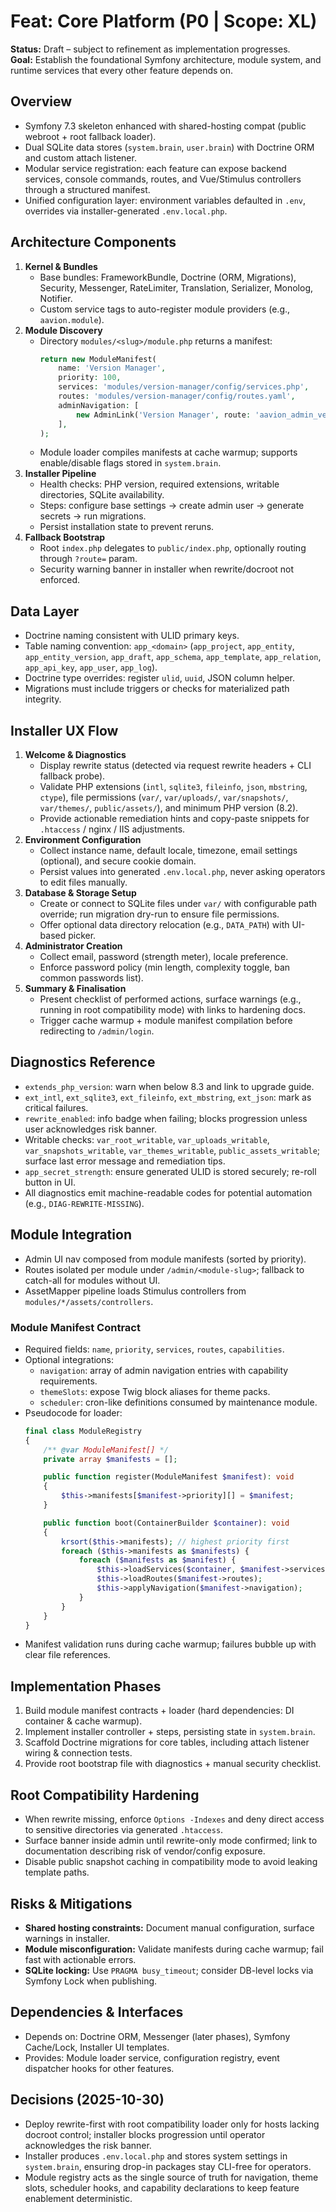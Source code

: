 # Feat: Core Platform (P0 | Scope: XL)

**Status:** Draft – subject to refinement as implementation progresses.  
**Goal:** Establish the foundational Symfony architecture, module system, and runtime services that every other feature depends on.

## Overview
- Symfony 7.3 skeleton enhanced with shared-hosting compat (public webroot + root fallback loader).
- Dual SQLite data stores (`system.brain`, `user.brain`) with Doctrine ORM and custom attach listener.
- Modular service registration: each feature can expose backend services, console commands, routes, and Vue/Stimulus controllers through a structured manifest.
- Unified configuration layer: environment variables defaulted in `.env`, overrides via installer-generated `.env.local.php`.

## Architecture Components
1. **Kernel & Bundles**
   - Base bundles: FrameworkBundle, Doctrine (ORM, Migrations), Security, Messenger, RateLimiter, Translation, Serializer, Monolog, Notifier.
   - Custom service tags to auto-register module providers (e.g., `aavion.module`).
2. **Module Discovery**
   - Directory `modules/<slug>/module.php` returns a manifest:
     ```php
     return new ModuleManifest(
         name: 'Version Manager',
         priority: 100,
         services: 'modules/version-manager/config/services.php',
         routes: 'modules/version-manager/config/routes.yaml',
         adminNavigation: [
             new AdminLink('Version Manager', route: 'aavion_admin_version_manager'),
         ],
     );
     ```
   - Module loader compiles manifests at cache warmup; supports enable/disable flags stored in `system.brain`.
3. **Installer Pipeline**
   - Health checks: PHP version, required extensions, writable directories, SQLite availability.
   - Steps: configure base settings → create admin user → generate secrets → run migrations.
   - Persist installation state to prevent reruns.
4. **Fallback Bootstrap**
   - Root `index.php` delegates to `public/index.php`, optionally routing through `?route=` param.
   - Security warning banner in installer when rewrite/docroot not enforced.

## Data Layer
- Doctrine naming consistent with ULID primary keys.
- Table naming convention: `app_<domain>` (`app_project`, `app_entity`, `app_entity_version`, `app_draft`, `app_schema`, `app_template`, `app_relation`, `app_api_key`, `app_user`, `app_log`).
- Doctrine type overrides: register `ulid`, `uuid`, JSON column helper.
- Migrations must include triggers or checks for materialized path integrity.

## Installer UX Flow
1. **Welcome & Diagnostics**
   - Display rewrite status (detected via request rewrite headers + CLI fallback probe).
   - Validate PHP extensions (`intl`, `sqlite3`, `fileinfo`, `json`, `mbstring`, `ctype`), file permissions (`var/`, `var/uploads/`, `var/snapshots/`, `var/themes/`, `public/assets/`), and minimum PHP version (8.2).
   - Provide actionable remediation hints and copy-paste snippets for `.htaccess` / nginx / IIS adjustments.
2. **Environment Configuration**
   - Collect instance name, default locale, timezone, email settings (optional), and secure cookie domain.
   - Persist values into generated `.env.local.php`, never asking operators to edit files manually.
3. **Database & Storage Setup**
   - Create or connect to SQLite files under `var/` with configurable path override; run migration dry-run to ensure file permissions.
   - Offer optional data directory relocation (e.g., `DATA_PATH`) with UI-based picker.
4. **Administrator Creation**
   - Collect email, password (strength meter), locale preference.
   - Enforce password policy (min length, complexity toggle, ban common passwords list).
5. **Summary & Finalisation**
   - Present checklist of performed actions, surface warnings (e.g., running in root compatibility mode) with links to hardening docs.
   - Trigger cache warmup + module manifest compilation before redirecting to `/admin/login`.

## Diagnostics Reference
- `extends_php_version`: warn when below 8.3 and link to upgrade guide.
- `ext_intl`, `ext_sqlite3`, `ext_fileinfo`, `ext_mbstring`, `ext_json`: mark as critical failures.
- `rewrite_enabled`: info badge when failing; blocks progression unless user acknowledges risk banner.
- Writable checks: `var_root_writable`, `var_uploads_writable`, `var_snapshots_writable`, `var_themes_writable`, `public_assets_writable`; surface last error message and remediation tips.
- `app_secret_strength`: ensure generated ULID is stored securely; re-roll button in UI.
- All diagnostics emit machine-readable codes for potential automation (e.g., `DIAG-REWRITE-MISSING`).

## Module Integration
- Admin UI nav composed from module manifests (sorted by priority).
- Routes isolated per module under `/admin/<module-slug>`; fallback to catch-all for modules without UI.
- AssetMapper pipeline loads Stimulus controllers from `modules/*/assets/controllers`.

### Module Manifest Contract
- Required fields: `name`, `priority`, `services`, `routes`, `capabilities`.
- Optional integrations:
  - `navigation`: array of admin navigation entries with capability requirements.
  - `themeSlots`: expose Twig block aliases for theme packs.
  - `scheduler`: cron-like definitions consumed by maintenance module.
- Pseudocode for loader:
  ```php
  final class ModuleRegistry
  {
      /** @var ModuleManifest[] */
      private array $manifests = [];

      public function register(ModuleManifest $manifest): void
      {
          $this->manifests[$manifest->priority][] = $manifest;
      }

      public function boot(ContainerBuilder $container): void
      {
          krsort($this->manifests); // highest priority first
          foreach ($this->manifests as $manifests) {
              foreach ($manifests as $manifest) {
                  $this->loadServices($container, $manifest->services);
                  $this->loadRoutes($manifest->routes);
                  $this->applyNavigation($manifest->navigation);
              }
          }
      }
  }
  ```
- Manifest validation runs during cache warmup; failures bubble up with clear file references.

## Implementation Phases
1. Build module manifest contracts + loader (hard dependencies: DI container & cache warmup).
2. Implement installer controller + steps, persisting state in `system.brain`.
3. Scaffold Doctrine migrations for core tables, including attach listener wiring & connection tests.
4. Provide root bootstrap file with diagnostics + manual security checklist.

## Root Compatibility Hardening
- When rewrite missing, enforce `Options -Indexes` and deny direct access to sensitive directories via generated `.htaccess`.
- Surface banner inside admin until rewrite-only mode confirmed; link to documentation describing risk of vendor/config exposure.
- Disable public snapshot caching in compatibility mode to avoid leaking template paths.

## Risks & Mitigations
- **Shared hosting constraints:** Document manual configuration, surface warnings in installer.
- **Module misconfiguration:** Validate manifests during cache warmup; fail fast with actionable errors.
- **SQLite locking:** Use `PRAGMA busy_timeout`; consider DB-level locks via Symfony Lock when publishing.

## Dependencies & Interfaces
- Depends on: Doctrine ORM, Messenger (later phases), Symfony Cache/Lock, Installer UI templates.
- Provides: Module loader service, configuration registry, event dispatcher hooks for other features.

## Decisions (2025-10-30)
- Deploy rewrite-first with root compatibility loader only for hosts lacking docroot control; installer blocks progression until operator acknowledges the risk banner.
- Installer produces `.env.local.php` and stores system settings in `system.brain`, ensuring drop-in packages stay CLI-free for operators.
- Module registry acts as the single source of truth for navigation, theme slots, scheduler hooks, and capability declarations to keep feature enablement deterministic.

